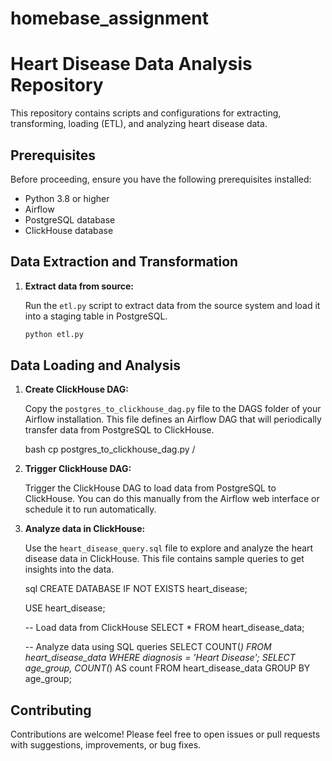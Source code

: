# homebase_assignment
# Heart Disease Data Analysis Repository

This repository contains scripts and configurations for extracting, transforming, loading (ETL), and analyzing heart disease data.

## Prerequisites

Before proceeding, ensure you have the following prerequisites installed:

- Python 3.8 or higher
- Airflow
- PostgreSQL database
- ClickHouse database

## Data Extraction and Transformation

1. **Extract data from source:**

   Run the `etl.py` script to extract data from the source system and load it into a staging table in PostgreSQL.

   ```bash
   python etl.py
   

## Data Loading and Analysis

1. **Create ClickHouse DAG:**

   Copy the `postgres_to_clickhouse_dag.py` file to the DAGS folder of your Airflow installation. This file defines an Airflow DAG that will periodically transfer data from PostgreSQL to ClickHouse.

   bash
   cp postgres_to_clickhouse_dag.py <your-airflow-dags-folder>/
   

2. **Trigger ClickHouse DAG:**

   Trigger the ClickHouse DAG to load data from PostgreSQL to ClickHouse. You can do this manually from the Airflow web interface or schedule it to run automatically.

3. **Analyze data in ClickHouse:**

   Use the `heart_disease_query.sql` file to explore and analyze the heart disease data in ClickHouse. This file contains sample queries to get insights into the data.

   sql
   CREATE DATABASE IF NOT EXISTS heart_disease;

   USE heart_disease;

   -- Load data from ClickHouse
   SELECT * FROM heart_disease_data;

   -- Analyze data using SQL queries
   SELECT COUNT(*) FROM heart_disease_data WHERE diagnosis = 'Heart Disease';
   SELECT age_group, COUNT(*) AS count FROM heart_disease_data GROUP BY age_group;
   

## Contributing

Contributions are welcome! Please feel free to open issues or pull requests with suggestions, improvements, or bug fixes.
